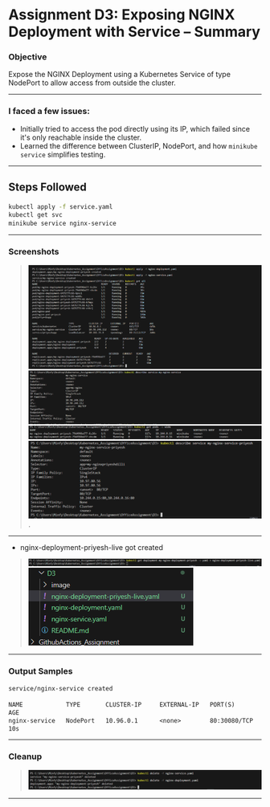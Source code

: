 # Assignment D3: Exposing NGINX Deployment with Service – Summary

### Objective

Expose the NGINX Deployment using a Kubernetes Service of type NodePort to allow access from outside the cluster.

---

### I faced a few issues:

- Initially tried to access the pod directly using its IP, which failed since it's only reachable inside the cluster.
- Learned the difference between ClusterIP, NodePort, and how `minikube service` simplifies testing.

---

## Steps Followed

```bash
kubectl apply -f service.yaml
kubectl get svc
minikube service nginx-service
```

---

### Screenshots

> ![Service Created](./image/Screenshot%202025-06-21%20201858.png)  
> ![Service Access](./image/Screenshot%202025-06-21%20202034.png)  
> ![Service Access](./image/Screenshot%202025-06-21%20202051.png)  
> ![Service Access](./image/Screenshot%202025-06-21%20202343.png)  
.
---
 - nginx-deployment-priyesh-live got created
> ![Service Access](./image/Screenshot%202025-06-21%20202618.png)  
> ![Service Access](./image/Screenshot%202025-06-21%20202633.png)  

---

### Output Samples

```
service/nginx-service created

NAME            TYPE       CLUSTER-IP     EXTERNAL-IP   PORT(S)        AGE
nginx-service   NodePort   10.96.0.1      <none>        80:30080/TCP   10s
```

---

### Cleanup
>![Cleanup](./image/Screenshot%202025-06-21%20202804.png)
---